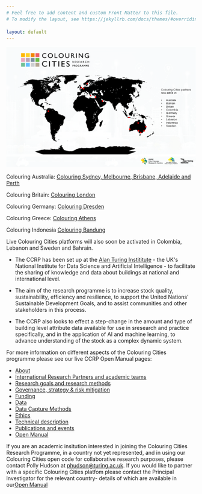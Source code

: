 ```yaml
---
# Feel free to add content and custom Front Matter to this file.
# To modify the layout, see https://jekyllrb.com/docs/themes/#overriding-theme-defaults

layout: default
---
```

![CCRP Global Map](assets/images/ccmap.png)

Colouring Australia: [Colouring Sydney, Melbourne, Brisbane, Adelaide and Perth](https://www.colouringaustralia.org)

Colouring Britain: [Colouring London](https://colouring.london)

Colouring Germany: [Colouring Dresden](https://colouring.dresden.ioer.de/view/sustainability)

Colouring Greece: [Colouring Athens](https://athens.colouringcities.org/)

Colouring Indonesia [Colouring Bandung](https://indonesia.colouringcities.org)

Live Colouring Cities platforms will also soon be activated in Colombia, Lebanon and Sweden and Bahrain. 

- The CCRP has been set up at the [Alan Turing Instititute](https://www.turing.ac.uk) - the UK's National Institute for Data Science and Artificial Intelligence - to facilitate the sharing of knowledge and data about buildings at national and international level. 

- The aim of the research programme is to increase stock quality, sustainability, efficiency and resilience, to support the United Nations' Sustainable Development Goals, and to assist communities and other stakeholders in this process. 

- The CCRP also looks to effect a step-change in the amount and type of building level attribute data available for use in sresearch and practice specifically, and in the application of AI and machine learning, to advance understanding of the stock as a complex dynamic system.

For more information on different aspects of the Colouring Cities programme please see our live CCRP Open Manual pages:

- [About](https://github.com/colouring-cities/manual/wiki/A.-What-is-the-CCRP%3F)
- [International Research Partners and academic teams](https://github.com/colouring-cities/manual/wiki/B.-CCRP-INTERNATIONAL-RESEARCH-PARTNERS-;-links,-resources,-protocols-&-meeting-dates)
- [Research goals and research methods](https://github.com/colouring-cities/manual/wiki/G.-RESEARCH-GOALS-&-METHODS)
- [Governance, strategy & risk mitigation](https://github.com/colouring-cities/manual/wiki/F.-CCRP-GOVERNANCE-MODEL,-development-strategy,-risks-&-funding)
- [Funding]() 
- [Data](https://github.com/colouring-cities/manual/wiki/I.--DATA)
- [Data Capture Methods](https://github.com/colouring-cities/manual/wiki/J.-DATA-CAPTURE-METHODS--choice-and-discussion)
- [Ethics]()
- [Technical description](https://github.com/colouring-cities/manual/wiki/D1.-TECHNICAL:-Overview-and-background)
- [Publications and events](https://github.com/colouring-cities/manual/wiki/E:-CCRP--PUBLICATIONS-&-ARTICLES)
- [Open Manual](https://github.com/colouring-cities/manual/wiki)

If you are an academic insitution interested in joining the Colouring Cities Research Programme, in a country not yet represented, and in using our Colouring Cities open code for collaborative research purposes, please contact Polly Hudson at phudson@turing.ac.uk. If you would like to partner with a specific Colouring Cities platfom please contact the Principal Investigator for the relevant country- details of which are available in our[Open Manual](https://github.com/colouring-cities/manual/wiki)
